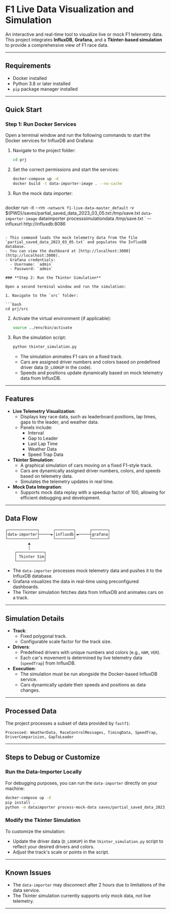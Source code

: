 # F1 Live Data Visualization and Simulation

An interactive and real-time tool to visualize live or mock F1 telemetry data. This project integrates **InfluxDB**, **Grafana**, and a **Tkinter-based simulation** to provide a comprehensive view of F1 race data.

---

## Requirements

- Docker installed
- Python 3.8 or later installed
- `pip` package manager installed

---

## Quick Start

### **Step 1: Run Docker Services**

Open a terminal window and run the following commands to start the Docker services for InfluxDB and Grafana:

1. Navigate to the project folder:

   ```bash
   cd prj
   ```

2. Set the correct permissions and start the services:

   ```bash
   docker-compose up -d
   docker build -t data-importer-image . --no-cache
   ```

3. Run the mock data importer:

   ```bash
  docker run -it --rm `
  -network f1-live-data-master_default `
  -v ${PWD}/saves/partial_saved_data_2023_03_05.txt:/tmp/save.txt `
  data-importer-image `
  dataimporter processsimulationdata /tmp/save.txt `
  --influxurl http://influxdb:8086
   ```

   - This command loads the mock telemetry data from the file `partial_saved_data_2023_03_05.txt` and populates the InfluxDB database.
   - You can view the dashboard at [http://localhost:3000](http://localhost:3000).
   - Grafana credentials:
     - Username: `admin`
     - Password: `admin`

### **Step 2: Run the Tkinter Simulation**

Open a second terminal window and run the simulation:

1. Navigate to the `src` folder:

   ```bash
   cd prj/src
   ```

2. Activate the virtual environment (if applicable):

   ```bash
   source ../env/bin/activate
   ```

3. Run the simulation script:

   ```bash
   python tkinter_simulation.py
   ```

   - The simulation animates F1 cars on a fixed track.
   - Cars are assigned driver numbers and colors based on predefined driver data (`D_LOOKUP` in the code).
   - Speeds and positions update dynamically based on mock telemetry data from InfluxDB.

---

## Features

- **Live Telemetry Visualization**:
  - Displays key race data, such as leaderboard positions, lap times, gaps to the leader, and weather data.
  - Panels include:
    - Interval
    - Gap to Leader
    - Last Lap Time
    - Weather Data
    - Speed Trap Data
- **Tkinter Simulation**:
  - A graphical simulation of cars moving on a fixed F1-style track.
  - Cars are dynamically assigned driver numbers, colors, and speeds based on telemetry data.
  - Simulates the telemetry updates in real time.
- **Mock Data Integration**:
  - Supports mock data replay with a speedup factor of 100, allowing for efficient debugging and development.

---

## Data Flow

```
┌─────────────┐      ┌────────┐      ┌───────┐
│data-importer├─────►│influxdb│◄─────┤grafana│
└─────────────┘      └────────┘      └───────┘
          ▲
          │
    ┌────────────┐
    │ Tkinter Sim│
    └────────────┘
```

- The `data-importer` processes mock telemetry data and pushes it to the InfluxDB database.
- Grafana visualizes the data in real-time using preconfigured dashboards.
- The Tkinter simulation fetches data from InfluxDB and animates cars on a track.

---

## Simulation Details

- **Track**:
  - Fixed polygonal track.
  - Configurable scale factor for the track size.
- **Drivers**:
  - Predefined drivers with unique numbers and colors (e.g., `HAM`, `VER`).
  - Each car's movement is determined by live telemetry data (`speedTrap`) from InfluxDB.
- **Execution**:
  - The simulation must be run alongside the Docker-based InfluxDB service.
  - Cars dynamically update their speeds and positions as data changes.

---

## Processed Data

The project processes a subset of data provided by `fastf1`:

```
Processed: WeatherData, RaceControlMessages, TimingData, SpeedTrap, DriverComparision, GapToLeader
```

---

## Steps to Debug or Customize

### Run the Data-Importer Locally

For debugging purposes, you can run the `data-importer` directly on your machine:

```bash
docker-compose up -d
pip install .
python -m dataimporter process-mock-data saves/partial_saved_data_2023_03_05.txt --influx-url http://localhost:8086
```

### Modify the Tkinter Simulation

To customize the simulation:

- Update the driver data (`D_LOOKUP`) in the `tkinter_simulation.py` script to reflect your desired drivers and colors.
- Adjust the track's scale or points in the script.

---

## Known Issues

- The `data-importer` may disconnect after 2 hours due to limitations of the data service.
- The Tkinter simulation currently supports only mock data, not live telemetry.

---
